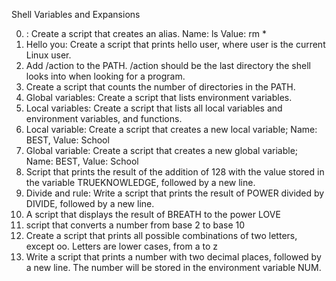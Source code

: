 Shell Variables and Expansions

0. <o>: Create a script that creates an alias. Name: ls Value: rm *
1. Hello you: Create a script that prints hello user, where user is the current Linux user.
2. Add /action to the PATH. /action should be the last directory the shell looks into when looking for a program.
3. Create a script that counts the number of directories in the PATH.
4. Global variables: Create a script that lists environment variables.
5. Local variables: Create a script that lists all local variables and environment variables, and functions.
6. Local variable: Create a script that creates a new local variable; Name: BEST, Value: School
7. Global variable: Create a script that creates a new global variable; Name: BEST, Value: School
8. Script that prints the result of the addition of 128 with the value stored in the variable TRUEKNOWLEDGE, followed by a new line.
9. Divide and rule: Write a script that prints the result of POWER divided by DIVIDE, followed by a new line.
10. A script that displays the result of BREATH to the power LOVE
11. script that converts a number from base 2 to base 10
12. Create a script that prints all possible combinations of two letters, except oo. Letters are lower cases, from a to z
13. Write a script that prints a number with two decimal places, followed by a new line. The number will be stored in the environment variable NUM.
